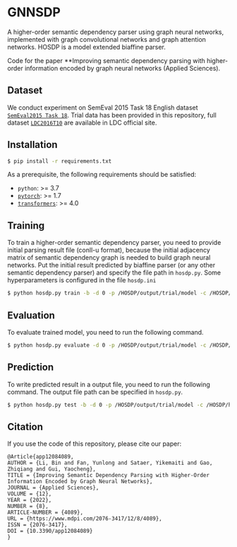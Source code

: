 # GNNSDP

A higher-order semantic dependency parser using graph neural networks, implemented with graph convolutional networks and graph attention networks.
HOSDP is a model extended biaffine parser. 

Code for the paper **Improving semantic dependency parsing with higher-order information encoded by graph neural networks (Applied Sciences).

## Dataset
We conduct experiment on SemEval 2015 Task 18 English dataset [`SemEval2015 Task 18`](https://alt.qcri.org/semeval2015/task18/). 
Trial data has been provided in this repository, full dataset [`LDC2016T10`](https://catalog.ldc.upenn.edu/LDC2016T10) are available in LDC official site.

## Installation

```sh
$ pip install -r requirements.txt
```


As a prerequisite, the following requirements should be satisfied:
* `python`: >= 3.7
* [`pytorch`](https://github.com/pytorch/pytorch): >= 1.7
* [`transformers`](https://github.com/huggingface/transformers): >= 4.0


## Training

To train a higher-order semantic dependency parser, you need to provide initial parsing result file (conll-u format),
because the initial adjacency matrix of semantic dependency graph is needed to build graph neural networks. 
Put the initial result predicted by biaffine parser (or any other semantic dependency parser) 
and specify the file path in `hosdp.py`.
Some hyperparameters is configured in the file `hosdp.ini`
```sh
$ python hosdp.py train -b -d 0 -p /HOSDP/output/trial/model -c /HOSDP/hosdp.ini
```

## Evaluation

To evaluate trained model, you need to run the following command.
```sh
$ python hosdp.py evaluate -d 0 -p /HOSDP/output/trial/model -c /HOSDP/hosdp.ini
```

## Prediction
To write predicted result in a output file, you need to run the following command. The output file path can be specified in `hosdp.py`. 
```sh
$ python hosdp.py test -b -d 0 -p /HOSDP/output/trial/model -c /HOSDP/hosdp.ini
```

## Citation
If you use the code of this repository, please cite our paper:
```
@Article{app12084089,
AUTHOR = {Li, Bin and Fan, Yunlong and Sataer, Yikemaiti and Gao, Zhiqiang and Gui, Yaocheng},
TITLE = {Improving Semantic Dependency Parsing with Higher-Order Information Encoded by Graph Neural Networks},
JOURNAL = {Applied Sciences},
VOLUME = {12},
YEAR = {2022},
NUMBER = {8},
ARTICLE-NUMBER = {4089},
URL = {https://www.mdpi.com/2076-3417/12/8/4089},
ISSN = {2076-3417},
DOI = {10.3390/app12084089}
}
```
